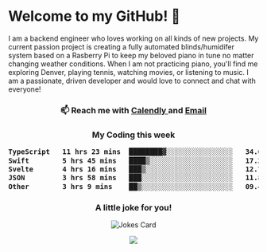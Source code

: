 <h1> Welcome to my GitHub! 👋 </h1>


  I am a backend engineer who loves working on all kinds of new projects. My current passion project is creating a fully automated blinds/humidifer system based on a Rasberry Pi to keep my beloved piano in tune no matter changing weather conditions. When I am not practicing piano, you'll find me exploring Denver, playing tennis, watching movies, or listening to music. I am a passionate, driven developer and would love to connect and chat with everyone!

<h3 align = "center"> 📫 Reach me with <a href = "https://calendly.com/msbrandt00/30min"> Calendly </a> and <a href="mailto:msbrandt00@gmail.com">Email</a> 
 </h3>


 
<div align = "center"
[![Anurag's GitHub stats](https://github-readme-stats.vercel.app/api?username=mbrandt00)](https://github.com/anuraghazra/github-readme-stats)
          </div>
<h3 align="center">
  My Coding this week
<!--START_SECTION:waka-->

```txt
TypeScript   11 hrs 23 mins  ████████▓░░░░░░░░░░░░░░░░   34.09 %
Swift        5 hrs 45 mins   ████▒░░░░░░░░░░░░░░░░░░░░   17.23 %
Svelte       4 hrs 16 mins   ███▒░░░░░░░░░░░░░░░░░░░░░   12.78 %
JSON         3 hrs 58 mins   ███░░░░░░░░░░░░░░░░░░░░░░   11.89 %
Other        3 hrs 9 mins    ██▒░░░░░░░░░░░░░░░░░░░░░░   09.47 %
```

<!--END_SECTION:waka-->

### A little joke for you!

![Jokes Card](https://readme-jokes.vercel.app/api?hideBorder)

<a href="https://www.linkedin.com/in/mbrandt00/"><img src="https://img.shields.io/badge/linkedin-%230077B5.svg?&style=for-the-badge&logo=linkedin&logoColor=white" /></a>
